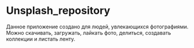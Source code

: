# Unsplash_repository
Данное приложение создано для людей, увлекающихся фотографиями. Можно скачивать, загружать, лайкать фото, делиться, создавать коллекции и листать ленту.
